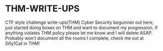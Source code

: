 # THM-WRITE-UPS
CTF style challenge write-ups(THM)
Cyber Security beguinner out here, just started doing boxes on THM and want to document my progression. If anything violates THM policy please let me know and I will delete ASAP. 
Probably won't document all the rooms I complete, check me out at  Silly1Cat in THM!
